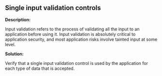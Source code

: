 
Single input validation controls
-------

**Description:**

Input validation refers to the process of validating all the input to an application
 before using it. Input validation is absolutely critical to application security, 
 and most application risks involve tainted input at some level.


**Solution:**

Verify that a single input validation control is used by the application for each 
type of data that is accepted.

	